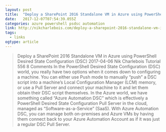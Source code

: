 ```yaml
---
layout: post 
title:  "Deploy a SharePoint 2016 Standalone VM in Azure using PowerShell Desired State Configuration (DSC) – Crawl, Walk, Run, Automate" 
date:   2017-12-07T07:54:39.055Z 
categories: azure powershell psdsc automation
link: http://nikcharlebois.com/deploy-a-sharepoint-2016-standalone-vm-in-azure-using-powershell-desired-state-configuration-dsc/ 
tags:
  - links
ogtype: article 
---
```


> Deploy a SharePoint 2016 Standalone VM in Azure using PowerShell Desired State Configuration (DSC)
 2017-04-06  Nik Charlebois	 Tutorial  556 8 Comments
In the PowerShell Desired State Configuration (DSC) world, you really have two options when it comes down to configuring a machine. You can either use Push mode to manually “push” a DSC script into a machine’s Local Configuration Manager (LCM) memory, or use a Pull Server and connect your machine to it and let them obtain their DSC script themselves. In the Azure world, we have something called “Azure Automation DSC” which is effectively a PowerShell Desired State Configuration Pull Server in the cloud, managed as “Software-as-a-Service” (SaaS). With Azure Automation DSC, you can manage both on-premises and Azure VMs by having them connect back to your Azure Automation Account as if it was just a regular DSC Pull Server.